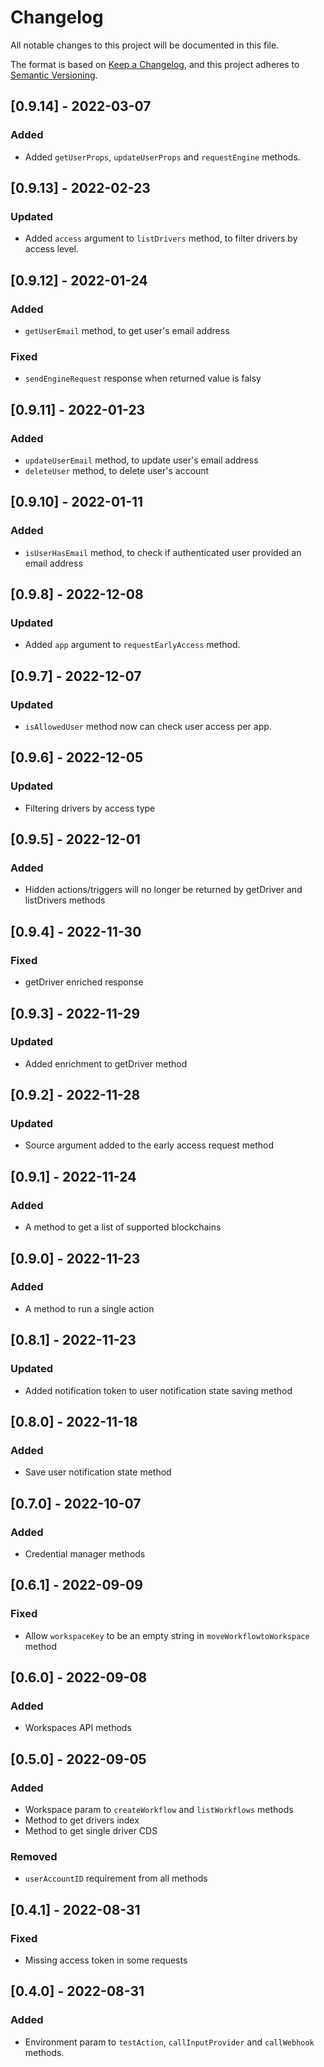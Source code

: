 # Changelog

All notable changes to this project will be documented in this file.

The format is based on [Keep a Changelog](https://keepachangelog.com/en/1.0.0/),
and this project adheres to [Semantic Versioning](https://semver.org/spec/v2.0.0.html).

## [0.9.14] - 2022-03-07

### Added

- Added `getUserProps`, `updateUserProps` and `requestEngine` methods.

## [0.9.13] - 2022-02-23

### Updated

- Added `access` argument to `listDrivers` method, to filter drivers by access level.

## [0.9.12] - 2022-01-24

### Added

- `getUserEmail` method, to get user's email address

### Fixed

- `sendEngineRequest` response when returned value is falsy

## [0.9.11] - 2022-01-23

### Added

- `updateUserEmail` method, to update user's email address
- `deleteUser` method, to delete user's account

## [0.9.10] - 2022-01-11

### Added

- `isUserHasEmail` method, to check if authenticated user provided an email address

## [0.9.8] - 2022-12-08

### Updated

- Added `app` argument to `requestEarlyAccess` method.

## [0.9.7] - 2022-12-07

### Updated

- `isAllowedUser` method now can check user access per app.

## [0.9.6] - 2022-12-05

### Updated

- Filtering drivers by access type

## [0.9.5] - 2022-12-01

### Added

- Hidden actions/triggers will no longer be returned by getDriver and listDrivers methods

## [0.9.4] - 2022-11-30

### Fixed

- getDriver enriched response

## [0.9.3] - 2022-11-29

### Updated

- Added enrichment to getDriver method

## [0.9.2] - 2022-11-28

### Updated

- Source argument added to the early access request method

## [0.9.1] - 2022-11-24

### Added

- A method to get a list of supported blockchains

## [0.9.0] - 2022-11-23

### Added

- A method to run a single action

## [0.8.1] - 2022-11-23

### Updated

- Added notification token to user notification state saving method

## [0.8.0] - 2022-11-18

### Added

- Save user notification state method

## [0.7.0] - 2022-10-07

### Added

- Credential manager methods

## [0.6.1] - 2022-09-09

### Fixed

- Allow `workspaceKey` to be an empty string in `moveWorkflowtoWorkspace` method

## [0.6.0] - 2022-09-08

### Added

- Workspaces API methods

## [0.5.0] - 2022-09-05

### Added

- Workspace param to `createWorkflow` and `listWorkflows` methods
- Method to get drivers index
- Method to get single driver CDS

### Removed

- `userAccountID` requirement from all methods

## [0.4.1] - 2022-08-31

### Fixed

- Missing access token in some requests

## [0.4.0] - 2022-08-31

### Added

- Environment param to `testAction`, `callInputProvider` and `callWebhook` methods.

